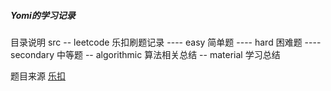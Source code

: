 ##### Yomi的学习记录

目录说明
src
-- leetcode        乐扣刷题记录
---- easy           简单题
---- hard           困难题
---- secondary      中等题
-- algorithmic     算法相关总结
-- material        学习总结

题目来源 [乐扣]( https://leetcode-cn.com)

